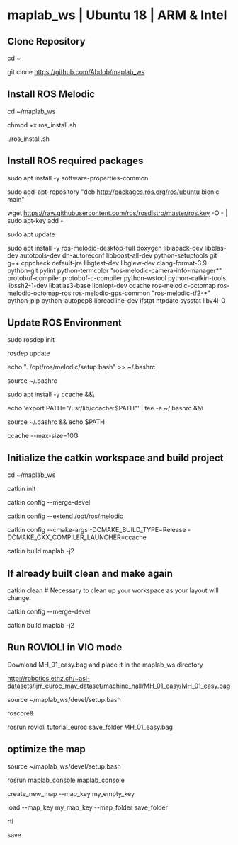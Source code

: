 # maplab_ws | Ubuntu 18 | ARM & Intel

## Clone Repository

cd ~

git clone https://github.com/Abdob/maplab_ws

## Install ROS Melodic

cd ~/maplab_ws

chmod +x ros_install.sh

./ros_install.sh

## Install ROS required packages
sudo apt install -y software-properties-common

sudo add-apt-repository "deb http://packages.ros.org/ros/ubuntu bionic main"

wget https://raw.githubusercontent.com/ros/rosdistro/master/ros.key -O - | sudo apt-key add -

sudo apt update

sudo apt install -y ros-melodic-desktop-full doxygen liblapack-dev libblas-dev autotools-dev dh-autoreconf libboost-all-dev python-setuptools git g++ cppcheck default-jre libgtest-dev libglew-dev clang-format-3.9 python-git pylint python-termcolor "ros-melodic-camera-info-manager*" protobuf-compiler protobuf-c-compiler python-wstool python-catkin-tools libssh2-1-dev libatlas3-base libnlopt-dev ccache ros-melodic-octomap ros-melodic-octomap-ros ros-melodic-gps-common "ros-melodic-tf2-*" python-pip python-autopep8 libreadline-dev ifstat ntpdate sysstat libv4l-0

## Update ROS Environment
sudo rosdep init

rosdep update

echo ". /opt/ros/melodic/setup.bash" >> ~/.bashrc

source ~/.bashrc

sudo apt install -y ccache &&\

echo 'export PATH="/usr/lib/ccache:$PATH"' | tee -a ~/.bashrc &&\

source ~/.bashrc && echo $PATH

ccache --max-size=10G




## Initialize the catkin workspace and build project

cd ~/maplab_ws

catkin init

catkin config --merge-devel

catkin config --extend /opt/ros/melodic

catkin config --cmake-args -DCMAKE_BUILD_TYPE=Release -DCMAKE_CXX_COMPILER_LAUNCHER=ccache

catkin build maplab -j2

## If already built clean and make again

catkin clean  # Necessary to clean up your workspace as your layout will change.

catkin config --merge-devel

catkin build maplab -j2


## Run ROVIOLI in VIO mode

Download MH_01_easy.bag and place it in the maplab_ws directory

http://robotics.ethz.ch/~asl-datasets/ijrr_euroc_mav_dataset/machine_hall/MH_01_easy/MH_01_easy.bag

source ~/maplab_ws/devel/setup.bash

roscore&

rosrun rovioli tutorial_euroc save_folder MH_01_easy.bag

## optimize the map

source ~/maplab_ws/devel/setup.bash

rosrun maplab_console maplab_console

create_new_map --map_key my_empty_key

load --map_key my_map_key --map_folder save_folder

rtl

save





